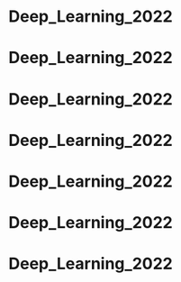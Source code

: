 # Deep_Learning_2022
# Deep_Learning_2022
# Deep_Learning_2022
# Deep_Learning_2022
# Deep_Learning_2022
# Deep_Learning_2022
# Deep_Learning_2022
